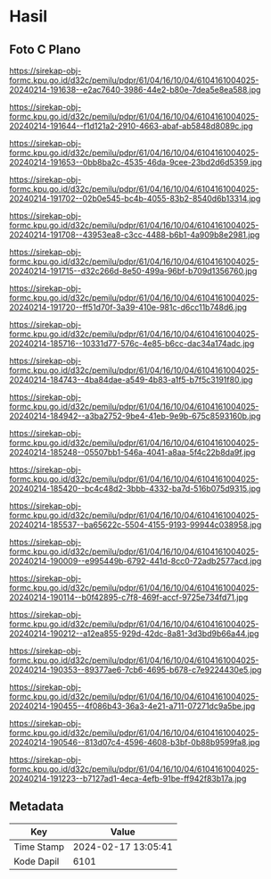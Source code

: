 # Hasil

## Foto C Plano

https://sirekap-obj-formc.kpu.go.id/d32c/pemilu/pdpr/61/04/16/10/04/6104161004025-20240214-191638--e2ac7640-3986-44e2-b80e-7dea5e8ea588.jpg

https://sirekap-obj-formc.kpu.go.id/d32c/pemilu/pdpr/61/04/16/10/04/6104161004025-20240214-191644--f1d121a2-2910-4663-abaf-ab5848d8089c.jpg

https://sirekap-obj-formc.kpu.go.id/d32c/pemilu/pdpr/61/04/16/10/04/6104161004025-20240214-191653--0bb8ba2c-4535-46da-9cee-23bd2d6d5359.jpg

https://sirekap-obj-formc.kpu.go.id/d32c/pemilu/pdpr/61/04/16/10/04/6104161004025-20240214-191702--02b0e545-bc4b-4055-83b2-8540d6b13314.jpg

https://sirekap-obj-formc.kpu.go.id/d32c/pemilu/pdpr/61/04/16/10/04/6104161004025-20240214-191708--43953ea8-c3cc-4488-b6b1-4a909b8e2981.jpg

https://sirekap-obj-formc.kpu.go.id/d32c/pemilu/pdpr/61/04/16/10/04/6104161004025-20240214-191715--d32c266d-8e50-499a-96bf-b709d1356760.jpg

https://sirekap-obj-formc.kpu.go.id/d32c/pemilu/pdpr/61/04/16/10/04/6104161004025-20240214-191720--ff51d70f-3a39-410e-981c-d6cc11b748d6.jpg

https://sirekap-obj-formc.kpu.go.id/d32c/pemilu/pdpr/61/04/16/10/04/6104161004025-20240214-185716--10331d77-576c-4e85-b6cc-dac34a174adc.jpg

https://sirekap-obj-formc.kpu.go.id/d32c/pemilu/pdpr/61/04/16/10/04/6104161004025-20240214-184743--4ba84dae-a549-4b83-a1f5-b7f5c3191f80.jpg

https://sirekap-obj-formc.kpu.go.id/d32c/pemilu/pdpr/61/04/16/10/04/6104161004025-20240214-184942--a3ba2752-9be4-41eb-9e9b-675c8593160b.jpg

https://sirekap-obj-formc.kpu.go.id/d32c/pemilu/pdpr/61/04/16/10/04/6104161004025-20240214-185248--05507bb1-546a-4041-a8aa-5f4c22b8da9f.jpg

https://sirekap-obj-formc.kpu.go.id/d32c/pemilu/pdpr/61/04/16/10/04/6104161004025-20240214-185420--bc4c48d2-3bbb-4332-ba7d-516b075d9315.jpg

https://sirekap-obj-formc.kpu.go.id/d32c/pemilu/pdpr/61/04/16/10/04/6104161004025-20240214-185537--ba65622c-5504-4155-9193-99944c038958.jpg

https://sirekap-obj-formc.kpu.go.id/d32c/pemilu/pdpr/61/04/16/10/04/6104161004025-20240214-190009--e995449b-6792-441d-8cc0-72adb2577acd.jpg

https://sirekap-obj-formc.kpu.go.id/d32c/pemilu/pdpr/61/04/16/10/04/6104161004025-20240214-190114--b0f42895-c7f8-469f-accf-9725e734fd71.jpg

https://sirekap-obj-formc.kpu.go.id/d32c/pemilu/pdpr/61/04/16/10/04/6104161004025-20240214-190212--a12ea855-929d-42dc-8a81-3d3bd9b66a44.jpg

https://sirekap-obj-formc.kpu.go.id/d32c/pemilu/pdpr/61/04/16/10/04/6104161004025-20240214-190353--89377ae6-7cb6-4695-b678-c7e9224430e5.jpg

https://sirekap-obj-formc.kpu.go.id/d32c/pemilu/pdpr/61/04/16/10/04/6104161004025-20240214-190455--4f086b43-36a3-4e21-a711-07271dc9a5be.jpg

https://sirekap-obj-formc.kpu.go.id/d32c/pemilu/pdpr/61/04/16/10/04/6104161004025-20240214-190546--813d07c4-4596-4608-b3bf-0b88b9599fa8.jpg

https://sirekap-obj-formc.kpu.go.id/d32c/pemilu/pdpr/61/04/16/10/04/6104161004025-20240214-191223--b7127ad1-4eca-4efb-91be-ff942f83b17a.jpg


## Metadata

| Key        | Value               |
| ---------- | ------------------- |
| Time Stamp | 2024-02-17 13:05:41 |
| Kode Dapil | 6101                |



